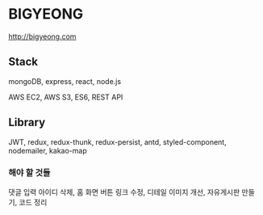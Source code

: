 # BIGYEONG

http://bigyeong.com

## Stack

mongoDB, express, react, node.js

AWS EC2, AWS S3, ES6, REST API

## Library

JWT, redux, redux-thunk, redux-persist, antd, styled-component, nodemailer, kakao-map

### 해야 할 것들

댓글 입력 아이디 삭제, 홈 화면 버튼 링크 수정, 디테일 이미지 개선, 자유게시판 만들기, 코드 정리
